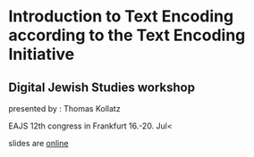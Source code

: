 # Introduction to Text Encoding according to the Text Encoding Initiative
## Digital Jewish Studies workshop
presented by : Thomas Kollatz

EAJS 12th congress in Frankfurt
16.-20. Jul<

slides are [online](https://digicademy.github.io/EAJS2023_TEI-workshop)
